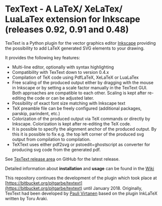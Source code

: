 # TexText - A LaTeX/ XeLaTex/ LuaLaTex extension for Inkscape (releases 0.92, 0.91 and 0.48)

TexText is a Python plugin for the vector graphics editor [Inkscape](http://www.inkscape.org/) providing the possibility to add LaTeX generated SVG elements to your drawing.

It provides the following key features:

- Multi-line editor, optionally with syntax highlighting
- Compatibility with TexText down to version 0.4.x
- Compilation of TeX code using PdfLaTeX, XeLaTeX or LuaLaTex
- Free scaling of the produced output either by dragging with the mouse in Inkscape or by setting a scale factor manually in the TexText GUI. Both approaches are compatible to each other. Scaling is kept after re-editing the code or can be adjusted later.
- Possibility of exact font size matching with Inkscape text
- TeX preamble file can be freely configured (additional packages, parskip, parindent, etc.)
- Colorization of the produced output via TeX commands or directly by Inkscape. Colorization is kept after re-editing the TeX code.
- It is possible to specify the alignment anchor of the produced output. By this it is possible to fix e.g. the top left corner of the produced svg output from compilation to compilation.
-   TeXText uses either pdf2svg or pstoedit+ghostscript as converter for producing svg code from the generated pdf.

See [TexText release area](https://github.com/textext/textext/releases) on GitHub for the latest release.

Detailed information about **installation** and **usage** can be found in the [Wiki](https://github.com/textext/textext/wiki)

This repository continues the development of the plugin which took place at [https://bitbucket.org/pitgarbe/textext](https://bitbucket.org/pitgarbe/textext) until January 2018. Originally, TexText had been developed by [Pauli Virtanen](http://www.iki.fi/pav/software/textext/) based on the plugin InkLaTeX written by Toru Araki.
